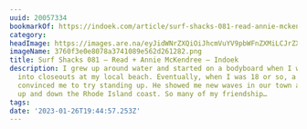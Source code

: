 ```yaml
---
uuid: 20057334
bookmarkOf: https://indoek.com/article/surf-shacks-081-read-annie-mckendree/
category: 
headImage: https://images.are.na/eyJidWNrZXQiOiJhcmVuYV9pbWFnZXMiLCJrZXkiOiIyMDA1NzMzNC9vcmlnaW5hbF8zNzYwZjNlMGU4MDc4YTM3NDEwODllNTYyZDI2MTI4Mi5wbmciLCJlZGl0cyI6eyJyZXNpemUiOnsid2lkdGgiOjEyMDAsImhlaWdodCI6MTIwMCwiZml0IjoiaW5zaWRlIiwid2l0aG91dEVubGFyZ2VtZW50Ijp0cnVlfSwid2VicCI6eyJxdWFsaXR5Ijo5MH0sImpwZWciOnsicXVhbGl0eSI6OTB9LCJyb3RhdGUiOm51bGx9fQ==?bc=0
imageName: 3760f3e0e8078a3741089e562d261282.png
title: Surf Shacks 081 – Read + Annie McKendree – Indoek
description: I grew up around water and started on a bodyboard when I was young, pulling
  into closeouts at my local beach. Eventually, when I was 18 or so, a good friend
  convinced me to try standing up. He showed me new waves in our town and eventually
  up and down the Rhode Island coast. So many of my friendship…
tags: 
date: '2023-01-26T19:44:57.253Z'
---
```

